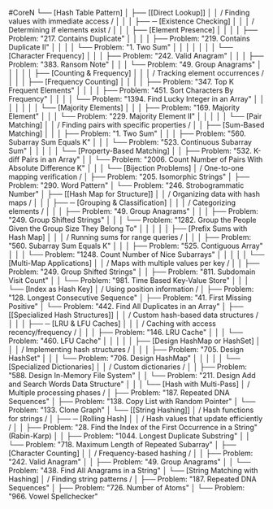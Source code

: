 #CoreN
└──  [Hash Table Pattern]
    │
    ├── [[Direct Lookup]]
    │   │   / Finding values with immediate access /
    │   │
    │   ├── ─ [Existence Checking]
    │   │   │   / Determining if elements exist /
    │   │   │   ├── [Element Presence]
    │   │   │   │   ├── Problem: "217. Contains Duplicate"
    │   │   │   │   ├── Problem: "219. Contains Duplicate II"
    │   │   │   │   └── Problem: "1. Two Sum"
    │   │   │   │
    │   │   │   └── [Character Frequency]
    │   │   │       ├── Problem: "242. Valid Anagram"
    │   │   │       ├── Problem: "383. Ransom Note"
    │   │   │       └── Problem: "49. Group Anagrams"
    │   │   │
    │   │   ├── [Counting & Frequency]
    │   │   │   / Tracking element occurrences /
    │   │   │   ├── [Frequency Counting]
    │   │   │   │   ├── Problem: "347. Top K Frequent Elements"
    │   │   │   │   ├── Problem: "451. Sort Characters By Frequency"
    │   │   │   │   └── Problem: "1394. Find Lucky Integer in an Array"
    │   │   │   │
    │   │   │   └── [Majority Elements]
    │   │   │       ├── Problem: "169. Majority Element"
    │   │   │       └── Problem: "229. Majority Element II"
    │   │   │
    │   │   └── [Pair Matching]
    │   │       / Finding pairs with specific properties /
    │   │       ├── [Sum-Based Matching]
    │   │       │   ├── Problem: "1. Two Sum"
    │   │       │   ├── Problem: "560. Subarray Sum Equals K"
    │   │       │   └── Problem: "523. Continuous Subarray Sum"
    │   │       │
    │   │       └── [Property-Based Matching]
    │   │           ├── Problem: "532. K-diff Pairs in an Array"
    │   │           └── Problem: "2006. Count Number of Pairs With Absolute Difference K"
    │   │
    │   └── [Bijection Problems]
    │       / One-to-one mapping verification /
    │       ├── Problem: "205. Isomorphic Strings"
    │       ├── Problem: "290. Word Pattern"
    │       └── Problem: "246. Strobogrammatic Number"
    │
    ├── [[Hash Map for Structure]]
    │   │   / Organizing data with hash maps /
    │   │
    │   ├── ─ [Grouping & Classification]
    │   │   │   / Categorizing elements /
    │   │   │   ├── Problem: "49. Group Anagrams"
    │   │   │   ├── Problem: "249. Group Shifted Strings"
    │   │   │   └── Problem: "1282. Group the People Given the Group Size They Belong To"
    │   │   │
    │   │   ├── [Prefix Sums with Hash Map]
    │   │   │   / Running sums for range queries /
    │   │   │   ├── Problem: "560. Subarray Sum Equals K"
    │   │   │   ├── Problem: "525. Contiguous Array"
    │   │   │   └── Problem: "1248. Count Number of Nice Subarrays"
    │   │   │
    │   │   └── [Multi-Map Applications]
    │   │       / Maps with multiple values per key /
    │   │       ├── Problem: "249. Group Shifted Strings"
    │   │       ├── Problem: "811. Subdomain Visit Count"
    │   │       └── Problem: "981. Time Based Key-Value Store"
    │   │
    │   └── [Index as Hash Key]
    │       / Using position information /
    │       ├── Problem: "128. Longest Consecutive Sequence"
    │       ├── Problem: "41. First Missing Positive"
    │       └── Problem: "442. Find All Duplicates in an Array"
    │
    ├── [[Specialized Hash Structures]]
    │   │   / Custom hash-based data structures /
    │   │
    │   ├── ─ [LRU & LFU Caches]
    │   │   │   / Caching with access recency/frequency /
    │   │   │   ├── Problem: "146. LRU Cache"
    │   │   │   └── Problem: "460. LFU Cache"
    │   │   │
    │   │   ├── [Design HashMap or HashSet]
    │   │   │   / Implementing hash structures /
    │   │   │   ├── Problem: "705. Design HashSet"
    │   │   │   └── Problem: "706. Design HashMap"
    │   │   │
    │   │   └── [Specialized Dictionaries]
    │   │       / Custom dictionaries /
    │   │       ├── Problem: "588. Design In-Memory File System"
    │   │       └── Problem: "211. Design Add and Search Words Data Structure"
    │   │
    │   └── [Hash with Multi-Pass]
    │       / Multiple processing phases /
    │       ├── Problem: "187. Repeated DNA Sequences"
    │       ├── Problem: "138. Copy List with Random Pointer"
    │       └── Problem: "133. Clone Graph"
    │
    └── [[String Hashing]]
        │   / Hash functions for strings /
        │
        ├── ─ [Rolling Hash]
        │   │   / Hash values that update efficiently /
        │   │   ├── Problem: "28. Find the Index of the First Occurrence in a String" (Rabin-Karp)
        │   │   ├── Problem: "1044. Longest Duplicate Substring"
        │   │   └── Problem: "718. Maximum Length of Repeated Subarray"
        │
        ├── [Character Counting]
        │   │   / Frequency-based hashing /
        │   │   ├── Problem: "242. Valid Anagram"
        │   │   ├── Problem: "49. Group Anagrams"
        │   │   └── Problem: "438. Find All Anagrams in a String"
        │
        └── [String Matching with Hashing]
            │   / Finding string patterns /
            │   ├── Problem: "187. Repeated DNA Sequences"
            │   ├── Problem: "726. Number of Atoms"
            │   └── Problem: "966. Vowel Spellchecker"